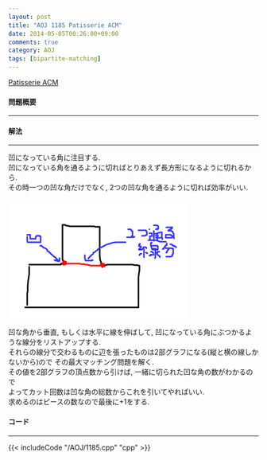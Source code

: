 ```yaml
---
layout: post
title: "AOJ 1185 Patisserie ACM"
date: 2014-05-05T00:26:00+09:00
comments: true
category: AOJ
tags: [bipartite-matching]
---
```


[Patisserie ACM](http://judge.u-aizu.ac.jp/onlinejudge/description.jsp?id=1185)

#### 問題概要

****

#### 解法

****

凹になっている角に注目する.  
凹になっている角を通るように切ればとりあえず長方形になるように切れるから.  
その時一つの凹な角だけでなく, 2つの凹な角を通るように切れば効率がいい.  

![aoj1185-01](/images/aoj1185-01.png)  

凹な角から垂直, もしくは水平に線を伸ばして, 凹になっている角にぶつかるような線分をリストアップする.  
それらの線分で交わるものに辺を張ったものは2部グラフになる(縦と横の線しかないから)ので
その最大マッチング問題を解く.  
その値を2部グラフの頂点数から引けば, 一緒に切られた凹な角の数がわかるので  
よってカット回数は凹な角の総数からこれを引いてやればいい.  
求めるのはピースの数なので最後に+1をする.  

#### コード

****

{{< includeCode "/AOJ/1185.cpp" "cpp" >}}


